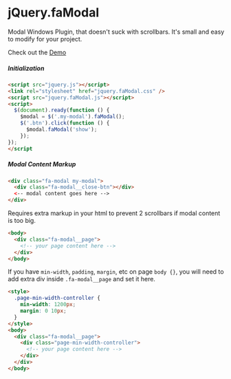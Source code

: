 jQuery.faModal
==============

Modal Windows Plugin, that doesn't suck with scrollbars. It's small and easy to modify for your project.

Check out the [Demo](https://dl.dropboxusercontent.com/u/18659172/code/jquery.famodal/demo/index.html)


##### Initialization
```html
<script src="jquery.js"></script>
<link rel="stylesheet" href="jquery.faModal.css" />
<script src="jquery.faModal.js"></script>
<script>
  $(document).ready(function () {
    $modal = $('.my-modal').faModal();
    $('.btn').click(function () {
      $modal.faModal('show');
    });
});
</script
```


##### Modal Content Markup
```html
<div class="fa-modal my-modal">
  <div class="fa-modal__close-btn"></div>
  <-- modal content goes here -->
</div>
```


Requires extra markup in your html to prevent 2 scrollbars if modal content is too big.
```html
<body>
  <div class="fa-modal__page">
    <!-- your page content here -->
  </div>
</body>
```

If you have `min-width`, `padding`, `margin`, etc on page `body {}`, you will need to add extra div inside `.fa-modal__page` and set it here.
```html
<style>
  .page-min-width-controller {
    min-width: 1200px;
    margin: 0 10px;
  }
</style>
<body>
  <div class="fa-modal__page">
    <div class="page-min-width-controller">
      <!-- your page content here -->
    </div>
  </div>
</body>
```
